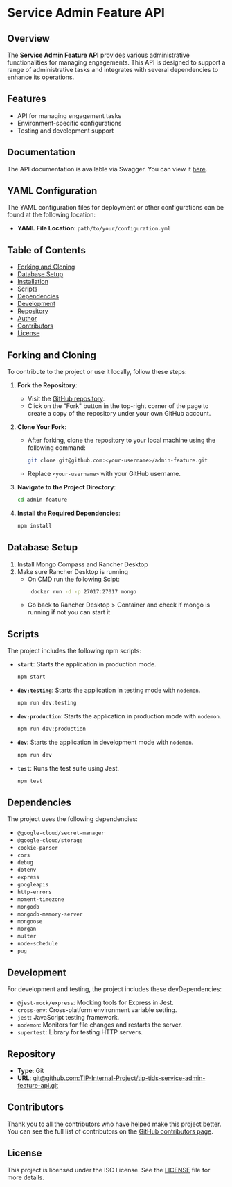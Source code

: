 # Service Admin Feature API

## Overview

The **Service Admin Feature API** provides various administrative functionalities for managing engagements. This API is designed to support a range of administrative tasks and integrates with several dependencies to enhance its operations.

## Features

- API for managing engagement tasks
- Environment-specific configurations
- Testing and development support

## Documentation

The API documentation is available via Swagger. You can view it [here](doc/admin-feature.yam).

## YAML Configuration

The YAML configuration files for deployment or other configurations can be found at the following location:

- **YAML File Location**: `path/to/your/configuration.yml`

## Table of Contents

- [Forking and Cloning](#forking-and-cloning)
- [Database Setup](#database-setup)
- [Installation](#installation)
- [Scripts](#scripts)
- [Dependencies](#dependencies)
- [Development](#development)
- [Repository](#repository)
- [Author](#author)
- [Contributors](#contributors)
- [License](#license)

## Forking and Cloning

To contribute to the project or use it locally, follow these steps:

1. **Fork the Repository**:

   - Visit the [GitHub repository](https://github.com/esonpaguia/admin-feature).
   - Click on the "Fork" button in the top-right corner of the page to create a copy of the repository under your own GitHub account.

2. **Clone Your Fork**:

   - After forking, clone the repository to your local machine using the following command:
     ```bash
     git clone git@github.com:<your-username>/admin-feature.git
     ```
   - Replace `<your-username>` with your GitHub username.

3. **Navigate to the Project Directory**:

   ```bash
   cd admin-feature
   ```

4. **Install the Required Dependencies**:
   ```bash
   npm install
   ```
## Database Setup

1. Install Mongo Compass and Rancher Desktop
2. Make sure Rancher Desktop is running
    - On CMD run the following Scipt:
         ```bash
          docker run -d -p 27017:27017 mongo
         ```
    - Go back to Rancher Desktop > Container and check if mongo is running if not you can start it
    
## Scripts

The project includes the following npm scripts:

- **`start`**: Starts the application in production mode.

  ```bash
  npm start
  ```

- **`dev:testing`**: Starts the application in testing mode with `nodemon`.

  ```bash
  npm run dev:testing
  ```

- **`dev:production`**: Starts the application in production mode with `nodemon`.

  ```bash
  npm run dev:production
  ```

- **`dev`**: Starts the application in development mode with `nodemon`.

  ```bash
  npm run dev
  ```

- **`test`**: Runs the test suite using Jest.
  ```bash
  npm test
  ```

## Dependencies

The project uses the following dependencies:

- `@google-cloud/secret-manager`
- `@google-cloud/storage`
- `cookie-parser`
- `cors`
- `debug`
- `dotenv`
- `express`
- `googleapis`
- `http-errors`
- `moment-timezone`
- `mongodb`
- `mongodb-memory-server`
- `mongoose`
- `morgan`
- `multer`
- `node-schedule`
- `pug`

## Development

For development and testing, the project includes these devDependencies:

- `@jest-mock/express`: Mocking tools for Express in Jest.
- `cross-env`: Cross-platform environment variable setting.
- `jest`: JavaScript testing framework.
- `nodemon`: Monitors for file changes and restarts the server.
- `supertest`: Library for testing HTTP servers.

## Repository

- **Type**: Git
- **URL**: [git@github.com:TIP-Internal-Project/tip-tids-service-admin-feature-api.git](git@github.com:TIP-Internal-Project/tip-tids-service-admin-feature-api.git)

## Contributors

Thank you to all the contributors who have helped make this project better. You can see the full list of contributors on the [GitHub contributors page](https://github.com/TIP-Internal-Project/tip-tids-service-admin-feature-api/graphs/contributors).

## License

This project is licensed under the ISC License. See the [LICENSE](LICENSE) file for more details.
